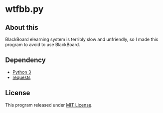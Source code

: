 # wtfbb.py

## About this

BlackBoard elearning system is terribly slow and unfriendly,
so I made this program to avoid to use BlackBoard.

## Dependency

- [Python 3](https://www.python.org)
- [requests](http://python-requests.org)

## License

This program released under [MIT License](LICENSE).
